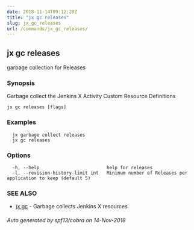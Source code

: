 ```yaml
---
date: 2018-11-14T09:12:28Z
title: "jx gc releases"
slug: jx_gc_releases
url: /commands/jx_gc_releases/
---
```

## jx gc releases

garbage collection for Releases

### Synopsis

Garbage collect the Jenkins X Activity Custom Resource Definitions

```
jx gc releases [flags]
```

### Examples

```
  jx garbage collect releases
  jx gc releases
```

### Options

```
  -h, --help                         help for releases
  -l, --revision-history-limit int   Minimum number of Releases per application to keep (default 5)
```

### SEE ALSO

* [jx gc](/commands/jx_gc/)	 - Garbage collects Jenkins X resources

###### Auto generated by spf13/cobra on 14-Nov-2018
